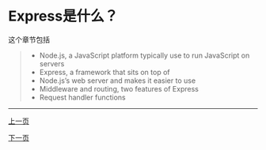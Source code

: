 # Express是什么？


这个章节包括

> - Node.js, a JavaScript platform typically use to run JavaScript on servers
> - Express, a framework that sits on top of
> - Node.js’s web server and makes it easier to use
> - Middleware and routing, two features of Express
> - Request handler functions




------
[上一页](1-0-0-Part1_Intro.md)

[下一页]()